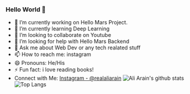 ### Hello World 👋


- 🔭 I’m currently working on Hello Mars Project.
- 🌱 I’m currently learning Deep Learning
- 👯 I’m looking to collaborate on Youtube
- 🤔 I’m looking for help with Hello Mars Backend
- 💬 Ask me about Web Dev or any tech realated stuff 
- 📫 How to reach me: instagram 
- 😄 Pronouns: He/His
- ⚡ Fun fact: i love reading books!
- Connect with Me: [Instagram - @realaliarain](http://instagram.com/realaliarain)
![Ali Arain's github stats](https://github-readme-stats.vercel.app/api?username=aliarain&show_icons=true&theme=dark)
![Top Langs](https://github-readme-stats.vercel.app/api/top-langs/?username=aliarain&hide=tcl&langs_count=8&theme=dark)
